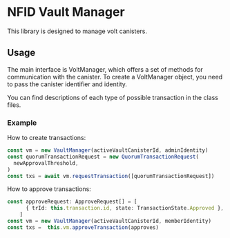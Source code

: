 # NFID Vault Manager

This library is designed to manage volt canisters. 

## Usage

The main interface is VoltManager, which offers a set of methods for communication with the canister. 
To create a VoltManager object, you need to pass the canister identifier and identity.

You can find descriptions of each type of possible transaction in the class files.

### Example

How to create transactions:

```typescript
const vm = new VaultManager(activeVaultCanisterId, adminIdentity)
const quorumTransactionRequest = new QuorumTransactionRequest(
  newApprovalThreshold,
)
const txs = await vm.requestTransaction([quorumTransactionRequest])
```

How to approve transactions:

```typescript
const approveRequest: ApproveRequest[] = [
      { trId: this.transaction.id, state: TransactionState.Approved },
    ]
const vm = new VaultManager(activeVaultCanisterId, memberIdentity)
const txs =  this.vm.approveTransaction(approves)
``` 

